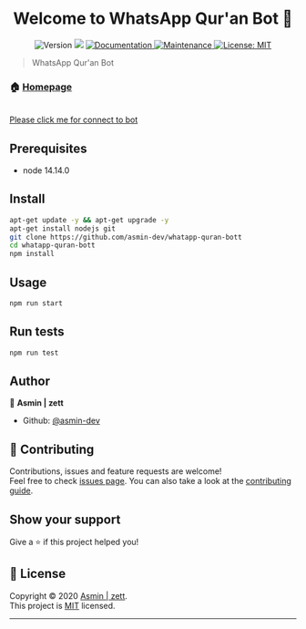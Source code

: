 <h1 align="center">Welcome to WhatsApp Qur'an Bot 👋</h1>
<p align="center">
  <img alt="Version" src="https://img.shields.io/badge/version-1.0.0-blue.svg?cacheSeconds=2592000" />
  <img src="https://img.shields.io/badge/node-14.14.0-blue.svg" />
  <a href="https://github.com/asmin-dev/whatsapp-quran-bot#readme" target="_blank">
    <img alt="Documentation" src="https://img.shields.io/badge/documentation-yes-brightgreen.svg" />
  </a>
  <a href="https://github.com/asmin-dev/whatsapp-quran-bot/graphs/commit-activity" target="_blank">
    <img alt="Maintenance" src="https://img.shields.io/badge/Maintained%3F-yes-green.svg" />
  </a>
  <a href="https://github.com/asmin-dev/whatsapp-quran-bot/blob/master/LICENSE" target="_blank">
    <img alt="License: MIT" src="https://img.shields.io/github/license/asmin-dev/whatsapp-bot" />
  </a>
</p>

> WhatsApp Qur'an Bot

### 🏠 [Homepage](https://github.com/asmin-dev/whatsapp-quran-bot#readme)

<br><a href="http://wa.me/6282290241942?text=!command">Please click me for connect to bot</a><br>

## Prerequisites

- node 14.14.0

## Install

```sh
apt-get update -y && apt-get upgrade -y
apt-get install nodejs git
git clone https://github.com/asmin-dev/whatapp-quran-bott
cd whatapp-quran-bott
npm install
```

## Usage

```sh
npm run start
```

## Run tests

```sh
npm run test
```

## Author

👤 **Asmin | zett**

- Github: [@asmin-dev](https://github.com/asmin-dev)

## 🤝 Contributing

Contributions, issues and feature requests are welcome!<br />Feel free to check [issues page](https://github.com/asmin-dev/whatsapp-quran-bot/issues). You can also take a look at the [contributing guide](https://github.com/asmin-dev/whatsapp-quran-bot/blob/master/CONTRIBUTING.md).

## Show your support

Give a ⭐️ if this project helped you!

## 📝 License

Copyright © 2020 [Asmin | zett](https://github.com/asmin-dev).<br />
This project is [MIT](https://github.com/asmin-dev/whatsapp-quran-bot/blob/master/LICENSE) licensed.

---
